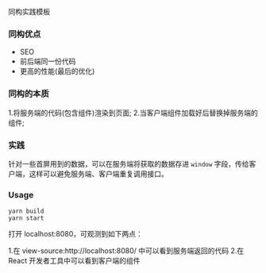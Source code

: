 同构实践模板

### 同构优点

* SEO
* 前后端同一份代码
* 更高的性能(最后的优化)

### 同构的本质

1.将服务端的代码(包含组件)渲染到页面;
2.当客户端组件加载好后替换掉服务端的组件;

### 实践

针对一些首屏用到的数据，可以在服务端将获取的数据存进 `window` 字段，传给客户端，这样可以避免服务端、客户端重复调用接口。

### Usage

```
yarn build
yarn start
```

打开 localhost:8080，可观测到如下两点：

1.在 view-source:http://localhost:8080/ 中可以看到服务端返回的代码
2.在 React 开发者工具中可以看到客户端的组件
